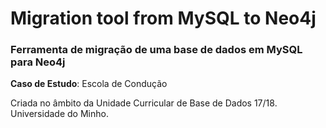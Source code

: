 # Migration tool from MySQL to Neo4j
### Ferramenta de migração de uma base de dados em MySQL para Neo4j

**Caso de Estudo**: Escola de Condução

Criada no âmbito da Unidade Curricular de Base de Dados 17/18.
Universidade do Minho.
